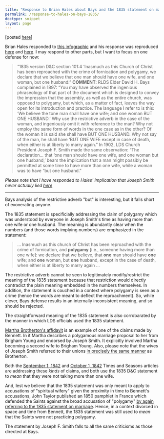 ```yaml
---
title: "Response to Brian Hales about Bays and the 1835 statement on marriage"
permalink: /response-to-hales-on-bays-1835/
doctype: snippet
layout: page
---
```


[posted [here](https://www.reddit.com/r/mormon/comments/7mz62z/response_to_brian_hales_bays_defense_of_the_1835/)]

Brian Hales responded to [this infographic](https://i.imgur.com/kSqAl.jpg) and his response was reproduced [here](https://www.reddit.com/r/exmormon/comments/7mygfk/fresh_bullshit_from_hales_have_at_it_heathens/) and [here](https://www.reddit.com/r/mormon/comments/7myr6q/love_this_history_from_ubrianhales/).  I may respond to other parts, but I want to focus on one defense for now:

> “1835 version D&C section 101:4 ‘Inasmuch as this Church of Christ has been reproached with the crime of fornication and polygamy, we declare that we believe that one man should have one wife, and one woman, but one husband.” **COMMENT**: RLDS Elder David H. Bays complained in 1897: “You may have observed the ingenious phraseology of that part of the document which is designed to convey the impression that the assembly, as well as the entire church, was opposed to polygamy, but which, as a matter of fact, leaves the way open for its introduction and practice. The language I refer to is this: ‘We believe the tone man shall have one wife; and one woman BUT ONE HUSBAND.’ Why use the restrictive adverb in the case of the woman, and ingeniously omit it with reference to the man? Why not employ the same form of words in the one case as in the other? Of the woman it is said she shall have BUT ONE HUSBAND. Why not say of the man, he shall have ‘BUT ONE WIFE except in case of death, when either is at liberty to marry again.” In 1902, LDS Church President Joseph F. Smith made the same observation: “The declaration… that ‘one man should have one wife, and one woman but one husband,’ bears the implication that a man might possibly be permitted at some time to have more than one wife, while a woman was to have “but one husband.”

*Please note that I have responded to Hales' implication that Joseph Smith never actually lied [here](https://www.reddit.com/r/mormonscholar/comments/66qepx/response_to_hales_challenge_please_show_me_even/)*

---

Bays analysis of the restrictive adverb "but" is interesting, but it falls short of exonerating anyone.

The 1835 statement is specificially addressing the claim of polygamy which was understood by everyone in Joseph Smith's time as having more than one wife or one husband.  The meaning is abundantly clear when the numbers (and those words implying numbers) are emphasized in the statement:

> ... Inasmuch as this church of Christ has been reproached with the crime of fornication, and **polygamy** [i.e., someone having more than one wife]: we declare that we believe, that **one** man should have **one** wife; and **one** woman, but **one** husband, except in the case of death, when either is at liberty to marry again ...

The restrictive adverb cannot be seen to legitimately modify/restrict the meaning of the 1835 statement because that restriction would directly contradict the plain meaning embedded in the numbers themselves.  In addition, the statement is couched in a context where polygamy is seen as a crime (hence the words are meant to deflect the reproachment).  So, while clever, Bays defense results in an internally inconsistent meaning, and so should be rejected.

The straightforward meaning of the 1835 statement is also corrobarated by the manner in which LDS officials used the 1835 statement.

[Martha Brotherton's affidavit](https://docs.google.com/viewer?url=https://github.com/faenrandir/a_careful_examination/raw/49a0c4d83bd60eeb03d25e445a8e0b712bccb9ae/documents/polygamy/denials/brotherton-affidavit.pdf) is an example of one of the claims made by Bennett.  In it Martha describes a polygamous marriage proposal to her from Brigham Young and endorsed by Joseph Smith.  It explicitly involved Martha becoming a second wife to Brigham Young.  Also, please note that the wives of Joseph Smith referred to their unions [in precisely the same manner](https://docs.google.com/viewer?url=https://github.com/faenrandir/a_careful_examination/raw/2cb7ada5e01920f16b4b8e9d397cb36a92c983d3/documents/polygamy/denials/how_did_the_wives_of_JS_speak_about_it.pdf) as Brotherton.

Both the [September 1, 1842](https://docs.google.com/viewer?url=https://github.com/faenrandir/a_careful_examination/raw/058bb61249b1ef9b3823d4e19a6eadfb5d6ecda7/documents/polygamy/denials/1842-09-01-DENIAL-Times-and-Seasons-Bennett-reaffirm-1835.pdf) and [October 1, 1842](https://docs.google.com/viewer?url=https://github.com/faenrandir/a_careful_examination/raw/058bb61249b1ef9b3823d4e19a6eadfb5d6ecda7/documents/polygamy/denials/1842-10-01-DENIAL-On-Marriage.pdf) Times and Seasons articles are addressing these _kinds_ of claims, and both use the 1835 D&C statement to _mean_ that they were not taking more than one wife.

And, lest we believe that the 1835 statement was only meant to apply to accusations of "spiritual wifery" given the proximity in time to Bennett's accusations, John Taylor published an 1850 pamphlet in France which defended the Saints against the broad accusation of "polygamy" [by again referring to the 1835 statement on marriage](http://olivercowdery.com/texts/1850Tayl.htm#pg08b).  Hence, in a context divorced in space and time from Bennett, the 1835 statement was still used to _mean_ that the Saints were not practicing polygamy.

The statement by Joseph F. Smith falls to all the same criticisms as those directed at Bays.
